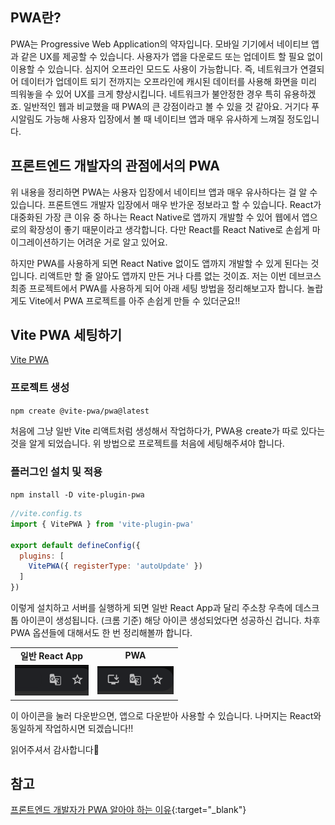 ## PWA란?

PWA는 Progressive Web Application의 약자입니다. 모바일 기기에서 네이티브 앱과 같은 UX를 제공할 수 있습니다. 사용자가 앱을 다운로드 또는 업데이트 할 필요 없이 이용할 수 있습니다. 심지어 오프라인 모드도 사용이 가능합니다. 즉, 네트워크가 연결되어 데이터가 업데이트 되기 전까지는 오프라인에 캐시된 데이터를 사용해 화면을 미리 띄워놓을 수 있어 UX를 크게 향상시킵니다. 네트워크가 불안정한 경우 특히 유용하겠죠. 일반적인 웹과 비교했을 때 PWA의 큰 강점이라고 볼 수 있을 것 같아요. 거기다 푸시알림도 가능해 사용자 입장에서 볼 때 네이티브 앱과 매우 유사하게 느껴질 정도입니다.

## 프론트엔드 개발자의 관점에서의 PWA

위 내용을 정리하면 PWA는 사용자 입장에서 네이티브 앱과 매우 유사하다는 걸 알 수 있습니다. 프론트엔드 개발자 입장에서 매우 반가운 정보라고 할 수 있습니다. React가 대중화된 가장 큰 이유 중 하나는 React Native로 앱까지 개발할 수 있어 웹에서 앱으로의 확장성이 좋기 때문이라고 생각합니다.  다만 React를 React Native로  손쉽게 마이그레이션하기는 어려운 거로 알고 있어요.

하지만 PWA를 사용하게 되면 React Native 없이도 앱까지 개발할 수 있게 된다는 것입니다. 리액트만 할 줄 알아도 앱까지 만든 거나 다름 없는 것이죠. 저는 이번 데브코스 최종 프로젝트에서 PWA를 사용하게 되어 아래 세팅 방법을 정리해보고자 합니다. 놀랍게도 Vite에서 PWA 프로젝트를 아주 손쉽게 만들 수 있더군요!!

## Vite PWA 세팅하기

[Vite PWA](https://vite-pwa-org.netlify.app/guide/)

### 프로젝트 생성

`npm create @vite-pwa/pwa@latest`

처음에 그냥 일반 Vite 리액트처럼 생성해서 작업하다가, PWA용 create가 따로 있다는 것을 알게 되었습니다. 위 방법으로 프로젝트를 처음에 세팅해주셔야 합니다.

### 플러그인 설치 및 적용

`npm install -D vite-plugin-pwa`

```jsx
//vite.config.ts
import { VitePWA } from 'vite-plugin-pwa'

export default defineConfig({
  plugins: [
    VitePWA({ registerType: 'autoUpdate' })
  ]
})
```

이렇게 설치하고 서버를 실행하게 되면 일반 React App과 달리 주소창 우측에 데스크톱 아이콘이 생성됩니다. (크롬 기준)  해당 아이콘 생성되었다면 성공하신 겁니다. 차후 PWA 옵션들에 대해서도 한 번 정리해볼까 합니다.

<table>
  <tr>
    <td align="center"><b>일반 React App</b></td>
    <td align="center"><b>PWA</b></td>
  </tr>
  <tr>
    <td align="center"><img src="../assets/img/2024-11-15-0.%20프롤로그/normal.png" /></td>
    <td align="center"><img src="../assets/img/2024-11-15-0.%20프롤로그/pwa.png" /></td>
  </tr>
</table>

이 아이콘을 눌러 다운받으면, 앱으로 다운받아 사용할 수 있습니다. 나머지는 React와 동일하게 작업하시면 되겠습니다!! 

읽어주셔서 감사합니다🙂

## 참고
[프론트엔드 개발자가 PWA 알아야 하는 이유](https://yozm.wishket.com/magazine/detail/1969/){:target="_blank"}
